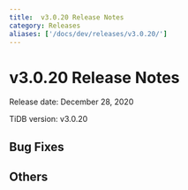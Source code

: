 ```yaml
---
title:  v3.0.20 Release Notes
category: Releases
aliases: ['/docs/dev/releases/v3.0.20/']
---
```


#  v3.0.20 Release Notes

Release date: December 28, 2020

TiDB version: v3.0.20

## Bug Fixes

## Others
